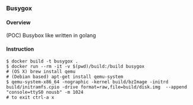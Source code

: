 ### Busygox

#### Overview

(POC) Busybox like written in golang

#### Instruction

```console
$ docker build -t busygox .
$ docker run --rm -it -v $(pwd)/build:/build busygox
# (OS X) brew install qemu
# (Debian based) apt-get install qemu-system
$ qemu-system-x86_64 -nographic -kernel build/bzImage -initrd build/initramfs.cpio -drive format=raw,file=build/disk.img  --append "console=ttyS0 nousb" -m 1024
# to exit ctrl-a x
```

